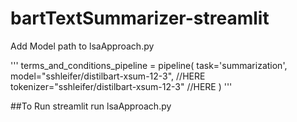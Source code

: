 # bartTextSummarizer-streamlit

Add Model path to lsaApproach.py

'''
terms_and_conditions_pipeline = pipeline(
                task='summarization',
                model="sshleifer/distilbart-xsum-12-3", //HERE
                tokenizer="sshleifer/distilbart-xsum-12-3" //HERE
            )
'''

##To Run
streamlit run lsaApproach.py
